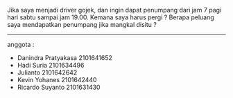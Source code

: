 Jika saya menjadi driver gojek, dan ingin dapat penumpang dari jam 7 pagi hari sabtu sampai jam 19.00. Kemana saya harus pergi ? Berapa peluang saya mendapatkan penumpang jika mangkal disitu ?

--------------------------------------------------
anggota :
- Danindra Pratyakasa 2101641652
- Hadi Suria 2101634496
- Julianto 2101642642
- Kevin Yohanes 2101642440
- Ricardo Suyanto 2101631430
